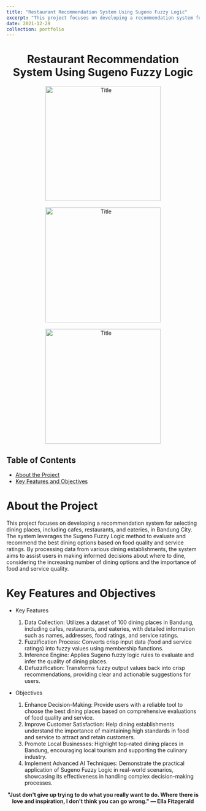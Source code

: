 ```yaml
---
title: "Restaurant Recommendation System Using Sugeno Fuzzy Logic"
excerpt: "This project focuses on developing a recommendation system for selecting dining places, including cafes, restaurants, and eateries, in Bandung City. The system leverages the Sugeno Fuzzy Logic method to evaluate and recommend the best dining options based on food quality and service ratings. By processing data from various dining establishments, the system aims to assist users in making informed decisions about where to dine, considering the increasing number of dining options and the importance of food and service quality."
date: 2021-12-29
collection: portfolio
---
```

<div style="text-align:center;">
    <h1>Restaurant Recommendation System Using Sugeno Fuzzy Logic</h1>
</div>

<div style="text-align:center;">
    <image src="/images/ai1.png" controls title="Title" height="300"></image>
    <br><br>
    <image src="/images/ai11.png" controls title="Title" height="300"></image>
    <br><br>
    <image src="/images/ai2.png" controls title="Title" height="300"></image>
</div>

## Table of Contents
- [About the Project](#about-the-project)
- [Key Features and Objectives](#key-features-and-objectives)

# About the Project
This project focuses on developing a recommendation system for selecting dining places, including cafes, restaurants, and eateries, in Bandung City. The system leverages the Sugeno Fuzzy Logic method to evaluate and recommend the best dining options based on food quality and service ratings. By processing data from various dining establishments, the system aims to assist users in making informed decisions about where to dine, considering the increasing number of dining options and the importance of food and service quality.


# Key Features and Objectives
- Key Features
  1. Data Collection: Utilizes a dataset of 100 dining places in Bandung, including cafes, restaurants, and eateries, with detailed information such as names, addresses, food ratings, and service ratings.
  2. Fuzzification Process: Converts crisp input data (food and service ratings) into fuzzy values using membership functions.
  3. Inference Engine: Applies Sugeno fuzzy logic rules to evaluate and infer the quality of dining places.
  4. Defuzzification: Transforms fuzzy output values back into crisp recommendations, providing clear and actionable suggestions for users.

- Objectives
  1. Enhance Decision-Making: Provide users with a reliable tool to choose the best dining places based on comprehensive evaluations of food quality and service.
  2. Improve Customer Satisfaction: Help dining establishments understand the importance of maintaining high standards in food and service to attract and retain customers.
  3. Promote Local Businesses: Highlight top-rated dining places in Bandung, encouraging local tourism and supporting the culinary industry.
  4. Implement Advanced AI Techniques: Demonstrate the practical application of Sugeno Fuzzy Logic in real-world scenarios, showcasing its effectiveness in handling complex decision-making processes.


<p align="center">
  <strong>"Just don't give up trying to do what you really want to do. Where there is love and inspiration, I don't think you can go wrong." — Ella Fitzgerald</strong>
</p>